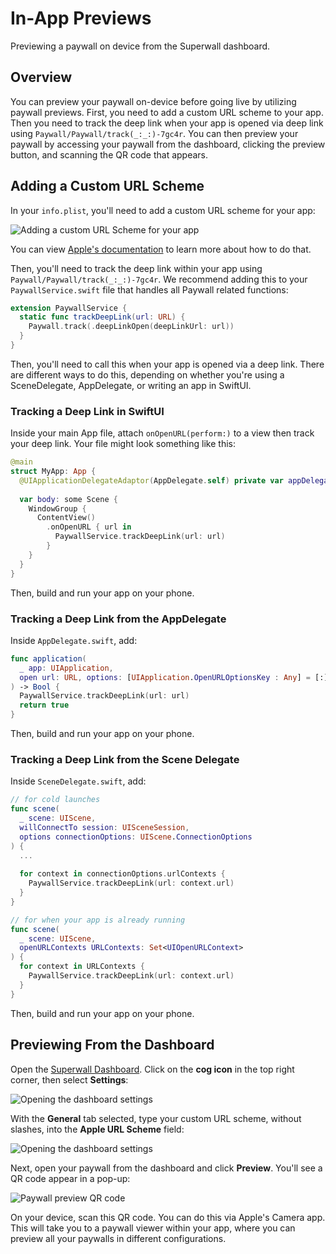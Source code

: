 # In-App Previews

Previewing a paywall on device from the Superwall dashboard.

## Overview

You can preview your paywall on-device before going live by utilizing paywall previews. First, you need to add a custom URL scheme to your app. Then you need to track the deep link when your app is opened via deep link using ``Paywall/Paywall/track(_:_:)-7gc4r``. You can then preview your paywall by accessing your paywall from the dashboard, clicking the preview button, and scanning the QR code that appears.

## Adding a Custom URL Scheme

In your `info.plist`, you'll need to add a custom URL scheme for your app:

![Adding a custom URL Scheme for your app](customUrlScheme.png)

You can view [Apple's documentation](https://developer.apple.com/documentation/xcode/defining-a-custom-url-scheme-for-your-app) to learn more about how to do that.

Then, you'll need to track the deep link within your app using ``Paywall/Paywall/track(_:_:)-7gc4r``. We recommend adding this to your `PaywallService.swift` file that handles all Paywall related functions:

```swift
extension PaywallService {
  static func trackDeepLink(url: URL) {
    Paywall.track(.deepLinkOpen(deepLinkUrl: url))
  }
}
```

Then, you'll need to call this when your app is opened via a deep link. There are different ways to do this, depending on whether you're using a SceneDelegate, AppDelegate, or writing an app in SwiftUI.

### Tracking a Deep Link in SwiftUI

Inside your main App file, attach `onOpenURL(perform:)` to a view then track your deep link. Your file might look something like this:

```swift
@main
struct MyApp: App {
  @UIApplicationDelegateAdaptor(AppDelegate.self) private var appDelegate
  
  var body: some Scene {
    WindowGroup {
      ContentView()
        .onOpenURL { url in
          PaywallService.trackDeepLink(url: url)
        }
    }
  }
}
```

Then, build and run your app on your phone.

### Tracking a Deep Link from the AppDelegate

Inside `AppDelegate.swift`, add:

```swift
func application(
  _ app: UIApplication, 
  open url: URL, options: [UIApplication.OpenURLOptionsKey : Any] = [:]
) -> Bool {
  PaywallService.trackDeepLink(url: url)
  return true
}
```

Then, build and run your app on your phone.

### Tracking a Deep Link from the Scene Delegate

Inside `SceneDelegate.swift`, add:

```swift
// for cold launches
func scene(
  _ scene: UIScene, 
  willConnectTo session: UISceneSession, 
  options connectionOptions: UIScene.ConnectionOptions
) {
  ...
  
  for context in connectionOptions.urlContexts {
    PaywallService.trackDeepLink(url: context.url)
  }
}

// for when your app is already running
func scene(
  _ scene: UIScene, 
  openURLContexts URLContexts: Set<UIOpenURLContext>
) {
  for context in URLContexts {
    PaywallService.trackDeepLink(url: context.url)
  }
}
```

Then, build and run your app on your phone.

## Previewing From the Dashboard

Open the [Superwall Dashboard](https://superwall.com/dashboard). Click on the **cog icon** in the top right corner, then select **Settings**:

![Opening the dashboard settings](settings.png)

With the **General** tab selected, type your custom URL scheme, without slashes, into the **Apple URL Scheme** field:

![Opening the dashboard settings](dashboardUrlScheme.png)

Next, open your paywall from the dashboard and click **Preview**. You'll see a QR code appear in a pop-up:

![Paywall preview QR code](qrCode.png)

On your device, scan this QR code. You can do this via Apple's Camera app. This will take you to a paywall viewer within your app, where you can preview all your paywalls in different configurations.
